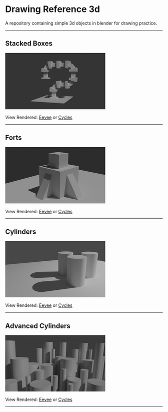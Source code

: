 # Drawing Reference 3d

A repository containing simple 3d objects in blender for drawing practice.

---

## Stacked Boxes

![StackedBoxes](docs/img/StackedBoxes.png)

View Rendered: [Eevee](docs/renders/eevee/StackedBoxes.png) or [Cycles](docs/renders/cycles/StackedBoxes.png)

---

## Forts

![Forts](docs/img/Forts.png)

View Rendered: [Eevee](docs/renders/eevee/Forts.png) or [Cycles](docs/renders/cycles/Forts.png)

---

## Cylinders

![Cylinders](docs/img/Cylinders.png)

View Rendered: [Eevee](docs/renders/eevee/Cylinders.png) or [Cycles](docs/renders/cycles/Cylinders.png)

---

## Advanced Cylinders

![AdvancedCylinders](docs/img/AdvancedCylinders.png)

View Rendered: [Eevee](docs/renders/eevee/AdvancedCylinders.png) or [Cycles](docs/renders/cycles/AdvancedCylinders.png)

---
